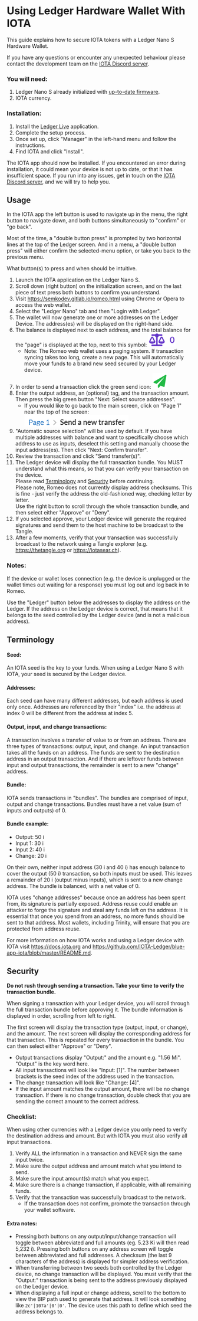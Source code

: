 # Using Ledger Hardware Wallet With IOTA

This guide explains how to secure IOTA tokens with a Ledger Nano S Hardware Wallet.

If you have any questions or encounter any unexpected behaviour please contact the development team on the
 [IOTA Discord server](https://discord.gg/uUcqzUz).

### You will need:
1. Ledger Nano S already initialized with [up-to-date firmware](https://support.ledgerwallet.com/hc/en-us/articles/360002731113).
2. IOTA currency.

### Installation:
1. Install the [Ledger Live](https://www.ledger.com/pages/ledger-live) application.
2. Complete the setup process.
3. Once set up, click "Manager" in the left-hand menu and follow the instructions.
4. Find IOTA and click "Install".

The IOTA app should now be installed. If you encountered an error during installation, it could mean your device is not up to date, or that it has insufficient space. If you run into any issues, get in touch on the [IOTA Discord server](https://discord.gg/uUcqzUz), and we will try to help you.

## Usage
In the IOTA app the left button is used to navigate up in the menu, the right button to navigate down, and both buttons simultaneously to "confirm" or "go back".

Most of the time, a "double button press" is prompted by two horizontal lines at the top of the Ledger screen. And in a menu, a "double button press" will either confirm the selected-menu option, or take you back to the previous menu. 

What button(s) to press and when should be intuitive.

1. Launch the IOTA application on the Ledger Nano S.
2. Scroll down (right button) on the initialization screen, and on the last piece of text press both buttons to confirm you understand.
3. Visit https://semkodev.gitlab.io/romeo.html using Chrome or Opera to access the web wallet.
4. Select the "Ledger Nano" tab and then "Login with Ledger".
5. The wallet will now generate one or more addresses on the Ledger Device. The address(es) will be displayed on the right-hand side.
6. The balance is displayed next to each address, and the total balance for the "page" is displayed at the top, next to this symbol: ![balance](/media/balance.png)
    - Note: The Romeo web wallet uses a paging system. If transaction syncing takes too long, create a new page. This will automatically move your funds to a brand new seed secured by your Ledger device.
7. In order to send a transaction click the green send icon: ![send](/media/send.png)
8. Enter the output address, an (optional) tag, and the transaction amount. Then press the big green button "Next: Select source addresses".
    - If you would like to go back to the main screen, click on "Page 1" near the top of the screen: ![page1](/media/page1.png)
9. "Automatic source selection" will be used by default. If you have multiple addresses with balance and want to specifically choose which address to use as inputs, deselect this setting and manually choose the input address(es). Then click "Next: Confirm transfer".
10. Review the transaction and click "Send transfer(s)".
11. The Ledger device will display the full transaction bundle. You MUST understand what this means, so that you can verify your transaction on the device.<br>
Please read [Terminology](#terminology) and [Security](#security) before continuing.<br>
Please note, Romeo does not currently display address checksums. This is fine - just verify the address the old-fashioned way, checking letter by letter.<br>
Use the right button to scroll through the whole transaction bundle, and then select either "Approve" or "Deny".
12. If you selected approve, your Ledger device will generate the required signatures and send them to the host machine to be broadcast to the Tangle.
13. After a few moments, verify that your transaction was successfully broadcast to the network using a Tangle explorer (e.g. https://thetangle.org or https://iotasear.ch).

### Notes:
If the device or wallet loses connection (e.g. the device is unplugged or the wallet times out waiting for a response) you must log out and log back in to Romeo.

Use the "Ledger" button below the addresses to display the address on the Ledger. If the address on the Ledger device is correct, that means that it belongs to the seed controlled by the Ledger device (and is not a malicious address).

## Terminology

#### Seed:
An IOTA seed is the key to your funds. When using a Ledger Nano S with IOTA, your seed is secured by the Ledger device.

#### Addresses:
Each seed can have many different addresses, but each address is used only once. Addresses are referenced by their "index" i.e. the address at index 0 will be different from the address at index 5.

#### Output, input, and change transactions:
A transaction involves a transfer of value to or from an address. There are three types of transactions: output, input, and change. An input transaction takes all the funds on an address. The funds are sent to the destination address in an output transaction. And if there are leftover funds between input and output transactions, the remainder is sent to a new "change" address.

#### Bundle:
IOTA sends transactions in "bundles". The bundles are comprised of input, output and change transactions. Bundles must have a net value (sum of inputs and outputs) of 0. 

#### Bundle example:
- Output: 50 i
- Input 1: 30 i
- Input 2: 40 i
- Change: 20 i

On their own, neither input address (30 i and 40 i) has enough balance to cover the output (50 i) transaction, so both inputs must be used. This leaves a remainder of 20 i (output minus inputs), which is sent to a new change address. The bundle is balanced, with a net value of 0.

IOTA uses "change addresses" because once an address has been spent from, its signature is partially exposed. Address reuse could enable an attacker to forge the signature and steal any funds left on the address. It is essential that once you spend from an address, no more funds should be sent to that address. Most wallets, including Trinity, will ensure that you are protected from address reuse.

For more information on how IOTA works and using a Ledger device with IOTA visit https://docs.iota.org and https://github.com/IOTA-Ledger/blue-app-iota/blob/master/README.md.

## Security
**Do not rush through sending a transaction. Take your time to verify the transaction bundle.**

When signing a transaction with your Ledger device, you will scroll through the full transaction bundle before approving it. The bundle information is displayed in order, scrolling from left to right.

The first screen will display the transaction type (output, input, or change), and the amount. The next screen will display the corresponding address for that transaction. This is repeated for every transaction in the bundle. You can then select either "Approve" or "Deny".

- Output transactions display "Output:" and the amount e.g. "1.56 Mi". "Output" is the key word here.
- All input transactions will look like "Input: [1]". The number between brackets is the seed index of the address used in the transaction.
- The change transaction will look like "Change: [4]".
- If the input amount matches the output amount, there will be no change transaction. If there is no change transaction, double check that you are sending the correct amount to the correct address.

### Checklist:
When using other currencies with a Ledger device you only need to verify the destination address and amount. But with IOTA you must also verify all input transactions. 
1. Verify ALL the information in a transaction and NEVER sign the same input twice.
2. Make sure the output address and amount match what you intend to send.
3. Make sure the input amount(s) match what you expect.
4. Make sure there is a change transaction, if applicable, with all remaining funds.
5. Verify that the transaction was successfully broadcast to the network.
    - If the transaction does not confirm, promote the transaction through your wallet software. 

#### Extra notes:
- Pressing both buttons on any output/input/change transaction will toggle between abbreviated and full amounts (eg. 5.23 Ki will then read 5,232 i). Pressing both buttons on any address screen will toggle between abbreviated and full addresses. A checksum (the last 9 characters of the address) is displayed for simpler address verification.
- When transferring between two seeds both controlled by the Ledger device, no change transaction will be displayed. You must verify that the "Output:" transaction is being sent to the address previously displayed on the Ledger device.
- When displaying a full input or change address, scroll to the bottom to view the BIP path used to generate that address. It will look something like `2c'|107a'|0'|0'`. The device uses this path to define which seed the address belongs to.

